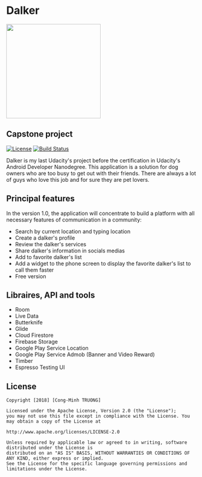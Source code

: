 # Dalker

<img src="../master/app/src/main/ic_launcher-web.png" width="250">

## Capstone project

[![License](https://img.shields.io/badge/License-Apache%202.0-blue.svg)](https://opensource.org/licenses/Apache-2.0)
[![Build Status](https://circleci.com/gh/cminhtruong/capstone-project/tree/master.svg?style=shield&circle-token=56cc09bc819ba296c975e732cecc24dd2c976896)](https://circleci.com/gh/cminhtruong/capstone-project/tree/master)

Dalker is my last Udacity's project before the certification in Udacity's Android Developer Nanodegree.
This application is a solution for dog owners who are too busy to get out with their friends. There are always a lot of guys who love this job and for sure they are pet lovers.

## Principal features

In the version 1.0, the application will concentrate to build a platform with all necessary features of communication in a community: 

- Search by current location and typing location
- Create a dalker's profile
- Review the dalker's services
- Share dalker's information in socials medias
- Add to favorite dalker's list
- Add a widget to the phone screen to display the favorite dalker's list to call them faster
- Free version

## Libraires, API and tools

- Room
- Live Data
- Butterknife
- Glide
- Cloud Firestore
- Firebase Storage
- Google Play Service Location
- Google Play Service Admob (Banner and Video Reward)
- Timber
- Espresso Testing UI

## License

    Copyright [2018] [Cong-Minh TRUONG]

    Licensed under the Apache License, Version 2.0 (the "License"); 
    you may not use this file except in compliance with the License. You may obtain a copy of the License at

    http://www.apache.org/licenses/LICENSE-2.0
    
    Unless required by applicable law or agreed to in writing, software distributed under the License is 
    distributed on an "AS IS" BASIS, WITHOUT WARRANTIES OR CONDITIONS OF ANY KIND, either express or implied. 
    See the License for the specific language governing permissions and limitations under the License.
